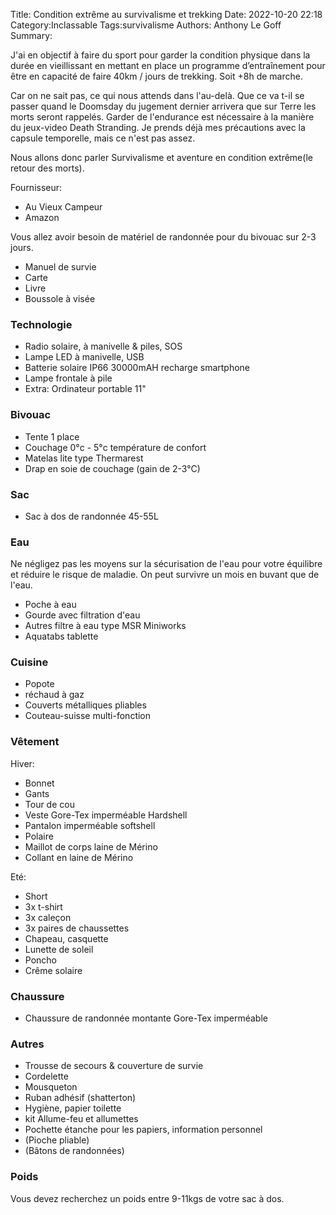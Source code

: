Title: Condition extrême au survivalisme et trekking
Date: 2022-10-20 22:18
Category:Inclassable
Tags:survivalisme
Authors: Anthony Le Goff
Summary:

J'ai en objectif à faire du sport pour garder la condition physique dans la durée en vieillissant en mettant en place un programme d’entraînement pour être en capacité de faire 40km / jours de trekking. Soit +8h de marche.

Car on ne sait pas, ce qui nous attends dans l'au-delà. Que ce va t-il se passer quand le Doomsday du jugement dernier arrivera que sur Terre les morts seront rappelés. Garder de l'endurance est nécessaire à la manière du jeux-video Death Stranding. Je prends déjà mes précautions avec la capsule temporelle, mais ce n'est pas assez. 

Nous allons donc parler Survivalisme et aventure en condition extrême(le retour des morts).

Fournisseur:

* Au Vieux Campeur
* Amazon

Vous allez avoir besoin de matériel de randonnée pour du bivouac sur 2-3 jours.

* Manuel de survie
* Carte
* Livre
* Boussole à visée

### Technologie

* Radio solaire, à manivelle & piles, SOS
* Lampe LED à manivelle, USB
* Batterie solaire IP66 30000mAH recharge smartphone
* Lampe frontale à pile
* Extra: Ordinateur portable 11"

### Bivouac

* Tente 1 place
* Couchage 0°c - 5°c température de confort
* Matelas lite type Thermarest
* Drap en soie de couchage (gain de 2-3°C)

### Sac

* Sac à dos de randonnée 45-55L

### Eau

Ne négligez pas les moyens sur la sécurisation de l'eau pour votre équilibre et réduire le risque de maladie. On peut survivre un mois en buvant que de l'eau.

* Poche à eau
* Gourde avec filtration d'eau
* Autres filtre à eau type MSR Miniworks
* Aquatabs tablette

### Cuisine

* Popote
* réchaud à gaz
* Couverts métalliques pliables
* Couteau-suisse multi-fonction 

### Vêtement

Hiver:

* Bonnet
* Gants
* Tour de cou
* Veste Gore-Tex imperméable Hardshell
* Pantalon imperméable softshell
* Polaire
* Maillot de corps laine de Mérino
* Collant en laine de Mérino

Eté:

* Short
* 3x t-shirt
* 3x caleçon
* 3x paires de chaussettes
* Chapeau, casquette
* Lunette de soleil
* Poncho
* Crême solaire

### Chaussure

* Chaussure de randonnée montante Gore-Tex imperméable

### Autres

* Trousse de secours & couverture de survie
* Cordelette
* Mousqueton
* Ruban adhésif (shatterton)
* Hygiène, papier toilette
* kit Allume-feu et allumettes
* Pochette étanche pour les papiers, information personnel
* (Pioche pliable)
* (Bâtons de randonnées)

### Poids

Vous devez recherchez un poids entre 9-11kgs de votre sac à dos.

